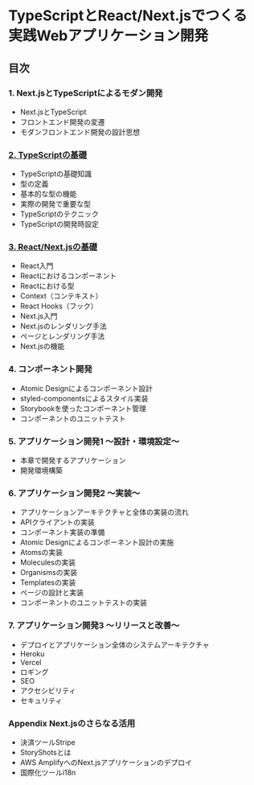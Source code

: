 # TypeScriptとReact/Next.jsでつくる 実践Webアプリケーション開発

## 目次
### 1. Next.jsとTypeScriptによるモダン開発
- Next.jsとTypeScript
- フロントエンド開発の変遷
- モダンフロントエンド開発の設計思想
### [2. TypeScriptの基礎](02/)
- TypeScriptの基礎知識
- 型の定義
- 基本的な型の機能
- 実際の開発で重要な型
- TypeScriptのテクニック
- TypeScriptの開発時設定
### [3. React/Next.jsの基礎](03/)
- React入門
- Reactにおけるコンポーネント
- Reactにおける型
- Context（コンテキスト）
- React Hooks（フック）
- Next.js入門
- Next.jsのレンダリング手法
- ページとレンダリング手法
- Next.jsの機能
### 4. コンポーネント開発
- Atomic Designによるコンポーネント設計
- styled-componentsによるスタイル実装
- Storybookを使ったコンポーネント管理
- コンポーネントのユニットテスト
### 5. アプリケーション開発1 〜設計・環境設定〜
- 本章で開発するアプリケーション
- 開発環境構築
### 6. アプリケーション開発2 〜実装〜
- アプリケーションアーキテクチャと全体の実装の流れ
- APIクライアントの実装
- コンポーネント実装の準備
- Atomic Designによるコンポーネント設計の実施
- Atomsの実装
- Moleculesの実装
- Organismsの実装
- Templatesの実装
- ページの設計と実装
- コンポーネントのユニットテストの実装
### 7. アプリケーション開発3 〜リリースと改善〜
- デプロイとアプリケーション全体のシステムアーキテクチャ
- Heroku
- Vercel
- ロギング
- SEO
- アクセシビリティ
- セキュリティ
### Appendix Next.jsのさらなる活用
- 決済ツールStripe
- StoryShotsとは
- AWS AmplifyへのNext.jsアプリケーションのデプロイ
- 国際化ツールi18n
